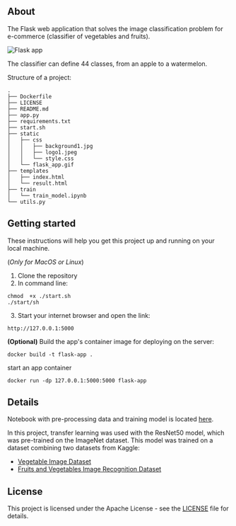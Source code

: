## About  

The Flask web application that solves the image classification problem for e-commerce (classifier of vegetables and fruits).

![Flask app](https://github.com/serebrennikov94/vegetables_and_fruits_classification/blob/main/static/flask_app.gif)

The classifier can define 44 classes, from an apple to a watermelon.

Structure of a project: 

```
.
├── Dockerfile
├── LICENSE
├── README.md
├── app.py
├── requirements.txt
├── start.sh
├── static
│   ├── css
│   │   ├── background1.jpg
│   │   ├── logo1.jpeg
│   │   └── style.css
│   └── flask_app.gif
├── templates
│   ├── index.html
│   └── result.html
├── train
│   └── train_model.ipynb
└── utils.py
```

## Getting started 

These instructions will help you get this project up and running on your local machine. 

(_Only for MacOS or Linux_)

1. Clone the repository 
2. In command line: 

```commandline
chmod  +x ./start.sh 
./start/sh
```

3. Start your internet browser and open the link: 
```commandline
http://127.0.0.1:5000
```

**(Optional)** Build the app's container image for deploying on the server:

```commandline
docker build -t flask-app .
```

start an app container 

```commandline
docker run -dp 127.0.0.1:5000:5000 flask-app
```

## Details 

Notebook with pre-processing data and training model is located [here](https://github.com/serebrennikov94/vegetables_and_fruits_classification/blob/main/train/Train_model.ipynb). 

In this project, transfer learning was used with the ResNet50 model, which was pre-trained on the ImageNet dataset. 
This model was trained on a dataset combining two datasets from Kaggle:

* [Vegetable Image Dataset](https://www.kaggle.com/datasets/misrakahmed/vegetable-image-dataset) 
* [Fruits and Vegetables Image Recognition Dataset](https://www.kaggle.com/datasets/kritikseth/fruit-and-vegetable-image-recognition)


## License 

This project is licensed under the Apache License - see the [LICENSE](https://github.com/serebrennikov94/vegetables_and_fruits_classification/blob/main/LICENSE) file for details.



